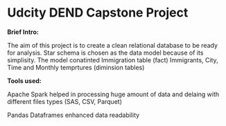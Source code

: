 # Udcity DEND Capstone Project


**Brief Intro:**

The aim of this project is to create a clean relational database to be ready for analysis. Star schema is chosen as the data model because of its simplisity. The model conatinted Immigration table (fact) Immigrants, City, Time and Monthly temprtures (diminsion tables)

**Tools used:**

Apache Spark helped in processing huge amount of data and delaing with different files types (SAS, CSV, Parquet)

Pandas Dataframes enhanced data readability
